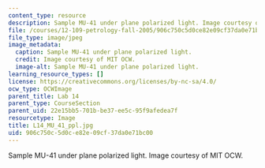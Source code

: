 ```yaml
---
content_type: resource
description: Sample MU-41 under plane polarized light. Image courtesy of MIT OCW.
file: /courses/12-109-petrology-fall-2005/906c750c5d0ce82e09cf37da0e71bc00_L14_MU_41_ppl.jpg
file_type: image/jpeg
image_metadata:
  caption: Sample MU-41 under plane polarized light.
  credit: Image courtesy of MIT OCW.
  image-alt: Sample MU-41 under plane polarized light.
learning_resource_types: []
license: https://creativecommons.org/licenses/by-nc-sa/4.0/
ocw_type: OCWImage
parent_title: Lab 14
parent_type: CourseSection
parent_uid: 22e15bb5-701b-be37-ee5c-95f9afedea7f
resourcetype: Image
title: L14_MU_41_ppl.jpg
uid: 906c750c-5d0c-e82e-09cf-37da0e71bc00
---
```

Sample MU-41 under plane polarized light. Image courtesy of MIT OCW.